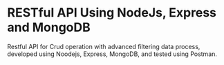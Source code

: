 # RESTful API Using NodeJs, Express and MongoDB

Restful API for Crud operation with advanced filtering data process, developed using Noodejs, Express, MongoDB, and tested using Postman.

